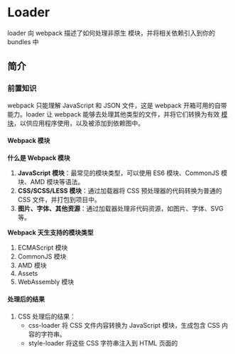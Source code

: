 # Loader

loader 向 webpack 描述了如何处理非原生 模块，并将相关依赖引入到你的 bundles 中

## 简介

### 前置知识

webpack 只能理解 JavaScript 和 JSON 文件，这是 webpack 开箱可用的自带能力。loader 让 webpack 能够去处理其他类型的文件，并将它们转换为有效 [模块](https://webpack.docschina.org/concepts/modules/)，以供应用程序使用，以及被添加到依赖图中。

#### Webpack 模块

**什么是 Webpack 模块**

1. **JavaScript 模块**：最常见的模块类型，可以使用 ES6 模块、CommonJS 模块、AMD 模块等语法。
2. **CSS/SCSS/LESS 模块**：通过加载器将 CSS 预处理器的代码转换为普通的 CSS 文件，并打包到项目中。
3. **图片、字体、其他资源**：通过加载器处理非代码资源，如图片、字体、SVG 等。

**Webpack 天生支持的模块类型**

1. ECMAScript 模块
2. CommonJS 模块
3. AMD 模块
4. Assets
5. WebAssembly 模块

#### 处理后的结果

1. CSS 处理后的结果：
   - css-loader 将 CSS 文件内容转换为 JavaScript 模块，生成包含 CSS 内容的字符串。
   - style-loader 将这些 CSS 字符串注入到 HTML 页面的<style>标签中。
2. 图片处理后的结果：
   - file-loader 将图片文件复制到输出目录，并返回图片的 URL。
   - url-loader 将小于设定大小的图片转换为 base64 编码的 URL，大于设定大小的图片行为与 file-loader 相同。
3. 字体处理后的结果：
   - file-loader 将字体文件复制到输出目录，并返回字体文件的 URL。

## 总结
